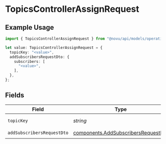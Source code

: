 # TopicsControllerAssignRequest

## Example Usage

```typescript
import { TopicsControllerAssignRequest } from "@novu/api/models/operations";

let value: TopicsControllerAssignRequest = {
  topicKey: "<value>",
  addSubscribersRequestDto: {
    subscribers: [
      "<value>",
    ],
  },
};
```

## Fields

| Field                                                                                      | Type                                                                                       | Required                                                                                   | Description                                                                                |
| ------------------------------------------------------------------------------------------ | ------------------------------------------------------------------------------------------ | ------------------------------------------------------------------------------------------ | ------------------------------------------------------------------------------------------ |
| `topicKey`                                                                                 | *string*                                                                                   | :heavy_check_mark:                                                                         | The topic key                                                                              |
| `addSubscribersRequestDto`                                                                 | [components.AddSubscribersRequestDto](../../models/components/addsubscribersrequestdto.md) | :heavy_check_mark:                                                                         | N/A                                                                                        |